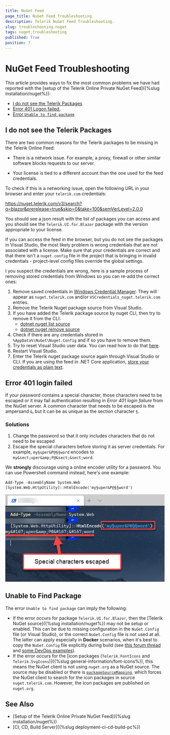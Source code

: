 ```yaml
---
title: NuGet Feed
page_title: NuGet Feed Troubleshooting
description: Telerik NuGet Feed Troubleshooting.
slug: troubleshooting-nuget
tags: nuget,troubleshooting
published: True
position: 7
---
```


# NuGet Feed Troubleshooting

This article provides ways to fix the most common problems we have had reported with the [setup of the Telerik Online Private NuGet Feed]({%slug installation/nuget%}):

* [I do not see the Telerik Packages](#i-do-not-see-the-telerik-packages)
* [Error 401 Logon failed.](#error-401-login-failed)
* [Error `Unable to find package`](#unable-to-find-package)

## I do not see the Telerik Packages

There are two common reasons for the Telerik packages to be missing in the Telerik Online Feed:

* There is a network issue. For example, a proxy, firewall or other similar software blocks requests to our server.

* Your license is tied to a different account than the one used for the feed credentials.

To check if this is a networking issue, open the following URL in your browser and enter your `telerik.com` credentials:

<a href="https://nuget.telerik.com/v3/search?q=blazor&prerelease=true&skip=0&take=100&semVerLevel=2.0.0" target="_blank">https://nuget.telerik.com/v3/search?q=blazor&prerelease=true&skip=0&take=100&semVerLevel=2.0.0</a>

You should see a json result with the list of packages you can access and you should see the `Telerik.UI.for.Blazor` package with the version appropriate to your license.

If you can access the feed in the browser, but you do not see the packages in Visual Studio, the most likely problem is wrong credentials that are not associated with a license. Make sure that your credentials are correct and that there isn't a `nuget.config` file in the project that is bringing in invalid credentials - project-level config files override the global settings.

I you suspect the credentials are wrong, here is a sample process of removing stored credentials from Windows so you can re-add the correct ones:

1. Remove saved credentials in <a href="https://support.microsoft.com/en-us/help/4026814/windows-accessing-credential-manager" target="_blank">Windows Credential Manager</a>. They will appear as `nuget.telerik.com` and/or `VSCredentials_nuget.telerik.com` entries.
2. Remove the Telerik Nuget package source from Visual Studio.
3. If you have added the Telerik  package source by nuget CLI, then try to remove it from the CLI:
    * <a href="https://docs.microsoft.com/en-us/dotnet/core/tools/dotnet-nuget-list-source" target="_blank">dotnet nuget list source</a> 
    * <a href="https://docs.microsoft.com/en-us/dotnet/core/tools/dotnet-nuget-remove-source" target="_blank">dotnet nuget remove source</a>
4. Check if there are any credentials stored in `%AppData%\NuGet\Nuget.Config` and if so you have to remove them.
5. Try to reset Visual Studio user data. You can read how to do that <a href="https://stackoverflow.com/questions/43550797/how-to-force-nuget-to-ask-for-authentication-when-connecting-to-a-private-feed" target="_blank">here</a>.
6. Restart Visual Studio.
7. Enter the Telerik nuget package source again through Visual Studio or CLI. If you are using the feed in .NET Core application, [store your credentials as plain text](#store-credentials-in-clear-text-for-the-telerik-nuget-feed).


## Error 401 login failed

If your password contains a special character, those characters need to be escaped or it may fail authentication resulting in *Error 401 login failure* from the NuGet server. A common character that needs to be escaped is the ampersand `&`, but it can be as unique as the section character `§`.

### Solutions

1. Change the password so that it only includes characters that do not need to be escaped
2. Escape the special characters before storing it as server credentials. For example, `my§uper&P@§§word` encodes to `my&sect;uper&amp;P@&sect;&sect;word`. 

We **strongly** discourage using a online encoder utility for a password. You can use Powershell command instead, here's one example:

```
Add-Type -AssemblyName System.Web
[System.Web.HttpUtility]::HtmlEncode('my§uper&P@§§word')
```

![Powershell Encoding](images/encode-passwords-with-powershell.png)


## Unable to Find Package

The error `Unable to find package` can imply the following:

* If the error occurs for package `Telerik.UI.for.Blazor`, then the [Telerik NuGet source]({%slug installation/nuget%}) may not be setup or enabled. This can be due to missing configuration in the `NuGet.Config` file (or Visual Studio), or the correct `NuGet.Config` file is not used at all. The latter can apply especially in **Docker** scenarios, when it's best to copy the `NuGet.Config` file explicitly during build (see [this forum thread](https://www.telerik.com/forums/can-the-telerik-blazor-and-asp-net-tools-be-used-in-a-docker-container) and [some DevOps examples](https://github.com/LanceMcCarthy/DevOpsExamples)).
* If the error occurs for the [icon packages (`Telerik.FontIcons` and `Telerik.SvgIcons`)]({%slug general-information/font-icons%}), this means the NuGet client is not using `nuget.org` as a NuGet source. The source may be disabled or there is [`packageSourceMapping`](https://learn.microsoft.com/en-us/nuget/consume-packages/package-source-mapping), which forces the NuGet client to search for the icon packages in source `nuget.telerik.com`. However, the icon packages are published on `nuget.org`.


## See Also

* [Setup of the Telerik Online Private NuGet Feed]({%slug installation/nuget%})
* [CI, CD, Build Server]({%slug deployment-ci-cd-build-pc%})
